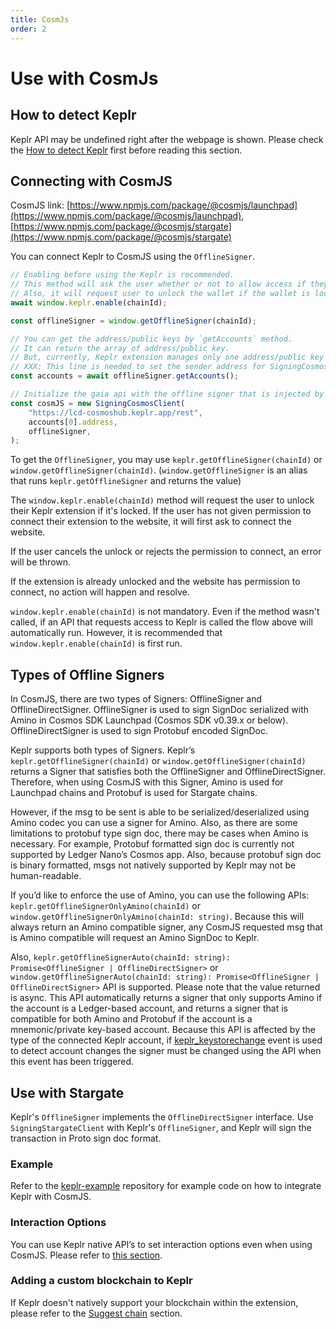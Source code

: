 ```yaml
---
title: CosmJs
order: 2
---
```


# Use with CosmJs

## How to detect Keplr
Keplr API may be undefined right after the webpage is shown.
Please check the [How to detect Keplr](./getting-started/connect-to-keplr#how-to-detect-keplr) first before reading this section.

## Connecting with CosmJS

CosmJS link: [https://www.npmjs.com/package/@cosmjs/launchpad](https://www.npmjs.com/package/@cosmjs/launchpad), [https://www.npmjs.com/package/@cosmjs/stargate](https://www.npmjs.com/package/@cosmjs/stargate)

You can connect Keplr to CosmJS using the `OfflineSigner`.

```javascript
// Enabling before using the Keplr is recommended.
// This method will ask the user whether or not to allow access if they haven't visited this website.
// Also, it will request user to unlock the wallet if the wallet is locked.
await window.keplr.enable(chainId);

const offlineSigner = window.getOfflineSigner(chainId);

// You can get the address/public keys by `getAccounts` method.
// It can return the array of address/public key.
// But, currently, Keplr extension manages only one address/public key pair.
// XXX: This line is needed to set the sender address for SigningCosmosClient.
const accounts = await offlineSigner.getAccounts();

// Initialize the gaia api with the offline signer that is injected by Keplr extension.
const cosmJS = new SigningCosmosClient(
    "https://lcd-cosmoshub.keplr.app/rest",
    accounts[0].address,
    offlineSigner,
);
```

To get the `OfflineSigner`, you may use `keplr.getOfflineSigner(chainId)` or `window.getOfflineSigner(chainId)`. (`window.getOfflineSigner` is an alias that runs `keplr.getOfflineSigner` and returns the value)

The `window.keplr.enable(chainId)` method will request the user to unlock their Keplr extension if it's locked. If the user has not given permission to connect their extension to the website, it will first ask to connect the website.

If the user cancels the unlock or rejects the permission to connect, an error will be thrown.

If the extension is already unlocked and the website has permission to connect, no action will happen and resolve.

`window.keplr.enable(chainId)` is not mandatory. Even if the method wasn't called, if an API that requests access to Keplr is called the flow above will automatically run. However, it is recommended that `window.keplr.enable(chainId)` is first run.

## Types of Offline Signers

In CosmJS, there are two types of Signers: OfflineSigner and OfflineDirectSigner. OfflineSigner is used to sign SignDoc serialized with Amino in Cosmos SDK Launchpad (Cosmos SDK v0.39.x or below). OfflineDirectSigner is used to sign Protobuf encoded SignDoc.

Keplr supports both types of Signers. Keplr’s `keplr.getOfflineSigner(chainId)` or `window.getOfflineSigner(chainId)` returns a Signer that satisfies both the OfflineSigner and OfflineDirectSigner. Therefore, when using CosmJS with this Signer, Amino is used for Launchpad chains and Protobuf is used for Stargate chains.

However, if the msg to be sent is able to be serialized/deserialized using Amino codec you can use a signer for Amino. Also, as there are some limitations to protobuf type sign doc, there may be cases when Amino is necessary. For example, Protobuf formatted sign doc is currently not supported by Ledger Nano’s Cosmos app. Also, because protobuf sign doc is binary formatted, msgs not natively supported by Keplr may not be human-readable.

If you’d like to enforce the use of Amino, you can use the following APIs: `keplr.getOfflineSignerOnlyAmino(chainId)` or `window.getOfflineSignerOnlyAmino(chainId: string)`. Because this will always return an Amino compatible signer, any CosmJS requested msg that is Amino compatible will request an Amino SignDoc to Keplr.

Also, `keplr.getOfflineSignerAuto(chainId: string): Promise<OfflineSigner | OfflineDirectSigner>` or `window.getOfflineSignerAuto(chainId: string): Promise<OfflineSigner | OfflineDirectSigner>` API is supported. Please note that the value returned is async. This API automatically returns a signer that only supports Amino if the account is a Ledger-based account, and returns a signer that is compatible for both Amino and Protobuf if the account is a mnemonic/private key-based account. Because this API is affected by the type of the connected Keplr account, if [keplr_keystorechange](./02-basic-api.md#change-key-store-event) event is used to detect account changes the signer must be changed using the API when this event has been triggered.

## Use with Stargate

Keplr's `OfflineSigner` implements the `OfflineDirectSigner` interface. Use `SigningStargateClient` with Keplr's `OfflineSigner`, and Keplr will sign the transaction in Proto sign doc format.

### Example
Refer to the [keplr-example](https://github.com/chainapsis/keplr-example/blob/master/src/main.js) repository for example code on how to integrate Keplr with CosmJS.

### Interaction Options
You can use Keplr native API’s to set interaction options even when using CosmJS. Please refer to [this section](./02-basic-api.md#interaction-options).

### Adding a custom blockchain to Keplr
If Keplr doesn't natively support your blockchain within the extension, please refer to the [Suggest chain](./05-suggest-chain.md#suggest-chain) section.
